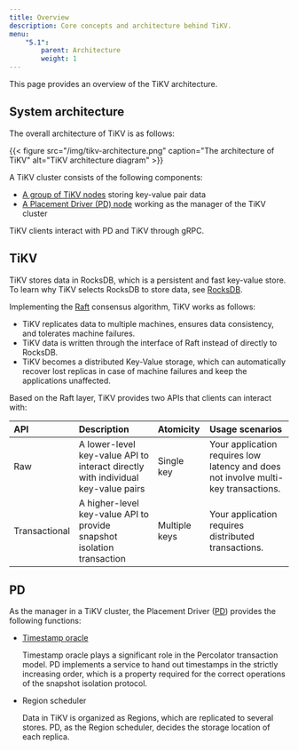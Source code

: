 ```yaml
---
title: Overview
description: Core concepts and architecture behind TiKV.
menu:
    "5.1":
        parent: Architecture
        weight: 1
---
```


This page provides an overview of the TiKV architecture.

## System architecture

The overall architecture of TiKV is as follows:

{{< figure
    src="/img/tikv-architecture.png"
    caption="The architecture of TiKV"
    alt="TiKV architecture diagram" >}}

A TiKV cluster consists of the following components:

- [A group of TiKV nodes](./#tikv-cluster) storing key-value pair data
- [A Placement Driver (PD) node](./#pd-cluster) working as the manager of the TiKV cluster

TiKV clients interact with PD and TiKV through gRPC.

## TiKV

TiKV stores data in RocksDB, which is a persistent and fast key-value store. To learn why TiKV selects RocksDB to store data, see [RocksDB](/deep-dive/key-value-engine/rocksdb/).

Implementing the [Raft](/deep-dive/consensus-algorithm/raft/) consensus algorithm, TiKV works as follows:

- TiKV replicates data to multiple machines, ensures data consistency, and tolerates machine failures.
- TiKV data is written through the interface of Raft instead of directly to RocksDB.
- TiKV becomes a distributed Key-Value storage, which can automatically recover lost replicas in case of machine failures and keep the applications unaffected.

Based on the Raft layer, TiKV provides two APIs that clients can interact with:

| API           | Description                                                                           | Atomicity     | Usage scenarios                                                                   |
|:------------- |:------------------------------------------------------------------------------------- |:------------- |:----------------------------------------------------------------------------- |
| Raw           | A lower-level key-value API to interact directly with individual key-value pairs | Single key    | Your application requires low latency and does not involve multi-key transactions. |
| Transactional | A higher-level key-value API to provide snapshot isolation transaction           | Multiple keys | Your application requires distributed transactions.                           |

## PD

As the manager in a TiKV cluster, the Placement Driver ([PD](https://github.com/tikv/pd)) provides the following functions:

- [Timestamp oracle](/deep-dive/distributed-transaction/timestamp-oracle/)

   Timestamp oracle plays a significant role in the Percolator transaction model. PD implements a service to hand out timestamps in the strictly increasing order, which is a property required for the correct operations of the snapshot isolation protocol.

- Region scheduler

    Data in TiKV is organized as Regions, which are replicated to several stores. PD, as the Region scheduler, decides the storage location of each replica.
